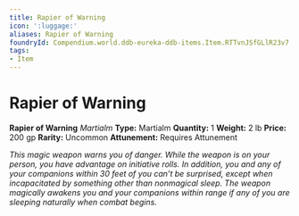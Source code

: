 ```yaml
---
title: Rapier of Warning
icon: ':luggage:'
aliases: Rapier of Warning
foundryId: Compendium.world.ddb-eureka-ddb-items.Item.RTTvnJSfGLlR23v7
tags:
- Item
---
```


# Rapier of Warning

**Rapier of Warning**
_Martialm_
**Type:** Martialm
**Quantity:** 1
**Weight:** 2 lb
**Price:** 200 gp
**Rarity:** Uncommon
**Attunement:** Requires Attunement

*This magic weapon warns you of danger. While the weapon is on your person, you have advantage on initiative rolls. In addition, you and any of your companions within 30 feet of you can’t be surprised, except when incapacitated by something other than nonmagical sleep. The weapon magically awakens you and your companions within range if any of you are sleeping naturally when comb<span class="No-Break">at begins.</span>*